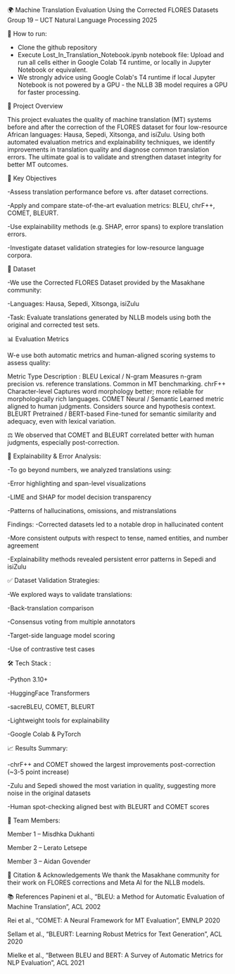 🌍 Machine Translation Evaluation Using the Corrected FLORES Datasets
Group 19 – UCT Natural Language Processing 2025

🏃 How to run:
- Clone the github repository
- Execute Lost_In_Translation_Notebook.ipynb notebook file: Upload and run all cells either in Google Colab T4 runtime, or locally in Jupyter Notebook or equivalent.
- We strongly advice using Google Colab's T4 runtime if local Jupyter Notebook is not powered by a GPU - the NLLB 3B model requires a GPU for faster processing.

📌 Project Overview

This project evaluates the quality of machine translation (MT) systems before and after the correction of the FLORES dataset for four low-resource African languages: Hausa, Sepedi, Xitsonga, and isiZulu. Using both automated evaluation metrics and explainability techniques, we identify improvements in translation quality and diagnose common translation errors. The ultimate goal is to validate and strengthen dataset integrity for better MT outcomes.

🧠 Key Objectives

-Assess translation performance before vs. after dataset corrections.

-Apply and compare state-of-the-art evaluation metrics: BLEU, chrF++, COMET, BLEURT.

-Use explainability methods (e.g. SHAP, error spans) to explore translation errors.

-Investigate dataset validation strategies for low-resource language corpora.

🧪 Dataset

-We use the Corrected FLORES Dataset provided by the Masakhane community:

-Languages: Hausa, Sepedi, Xitsonga, isiZulu

-Task: Evaluate translations generated by NLLB models using both the original and corrected test sets.

📊 Evaluation Metrics

W-e use both automatic metrics and human-aligned scoring systems to assess quality:

Metric	Type	Description : 
BLEU	Lexical / N-gram	Measures n-gram precision vs. reference translations. Common in MT benchmarking.
chrF++	Character-level	Captures word morphology better; more reliable for morphologically rich languages.
COMET	Neural / Semantic	Learned metric aligned to human judgments. Considers source and hypothesis context.
BLEURT	Pretrained / BERT-based	Fine-tuned for semantic similarity and adequacy, even with lexical variation.

⚖️ We observed that COMET and BLEURT correlated better with human judgments, especially post-correction.

🔎 Explainability & Error Analysis:

-To go beyond numbers, we analyzed translations using:

-Error highlighting and span-level visualizations

-LIME and SHAP for model decision transparency

-Patterns of hallucinations, omissions, and mistranslations

Findings:
-Corrected datasets led to a notable drop in hallucinated content

-More consistent outputs with respect to tense, named entities, and number agreement

-Explainability methods revealed persistent error patterns in Sepedi and isiZulu

✅ Dataset Validation Strategies:

-We explored ways to validate translations:

-Back-translation comparison

-Consensus voting from multiple annotators

-Target-side language model scoring

-Use of contrastive test cases

🛠️ Tech Stack : 

-Python 3.10+

-HuggingFace Transformers

-sacreBLEU, COMET, BLEURT

-Lightweight tools for explainability

-Google Colab & PyTorch

📈 Results Summary:

-chrF++ and COMET showed the largest improvements post-correction (~3-5 point increase)

-Zulu and Sepedi showed the most variation in quality, suggesting more noise in the original datasets

-Human spot-checking aligned best with BLEURT and COMET scores

👥 Team Members:

Member 1 – Misdhka Dukhanti

Member 2 – Lerato Letsepe

Member 3 – Aidan Govender

📄 Citation & Acknowledgements
We thank the Masakhane community for their work on FLORES corrections and Meta AI for the NLLB models.

📚 References
Papineni et al., “BLEU: a Method for Automatic Evaluation of Machine Translation”, ACL 2002

Rei et al., “COMET: A Neural Framework for MT Evaluation”, EMNLP 2020

Sellam et al., “BLEURT: Learning Robust Metrics for Text Generation”, ACL 2020

Mielke et al., “Between BLEU and BERT: A Survey of Automatic Metrics for NLP Evaluation”, ACL 2021
